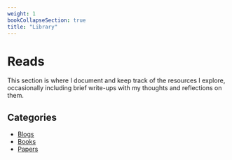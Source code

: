 ```yaml
---
weight: 1
bookCollapseSection: true
title: "Library"
---
```

# Reads

This section is where I document and keep track of the resources I explore, occasionally including brief write-ups with my thoughts and reflections on them.

## Categories

- [Blogs](/docs/reading_lists/blogs/)
- [Books](/docs/reading_lists/books/)
- [Papers](/docs/reading_lists/papers/)
